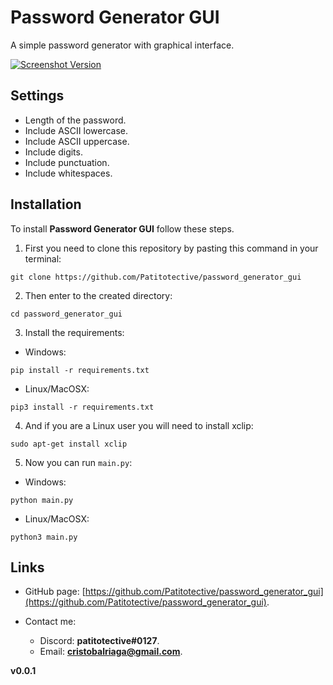 # Password Generator GUI
A simple password generator with graphical interface.

[![Screenshot Version](https://github.com/Patitotective/password_generator_gui/blob/main/Images/screenshot.png)](https://github.com/Patitotective/password_generator_gui/blob/main/Images/screenshot.png)

## Settings
- Length of the password.
- Include ASCII lowercase.
- Include ASCII uppercase.
- Include digits.
- Include punctuation.
- Include whitespaces.

## Installation
To install **Password Generator GUI** follow these steps.
1. First you need to clone this repository by pasting this command in your terminal:
```shell
git clone https://github.com/Patitotective/password_generator_gui
```
2. Then enter to the created directory:
```shell
cd password_generator_gui
```
3. Install the requirements:
- Windows:
```shell
pip install -r requirements.txt
```
- Linux/MacOSX:
```shell
pip3 install -r requirements.txt
```

4. And if you are a Linux user you will need to install xclip:
```shell
sudo apt-get install xclip
```
5. Now you can run `main.py`:
- Windows:
```shell
python main.py
```
- Linux/MacOSX:
```shell
python3 main.py
```

## Links

- GitHub page: [https://github.com/Patitotective/password_generator_gui](https://github.com/Patitotective/password_generator_gui).

- Contact me:
  - Discord: **patitotective#0127**.
  - Email: **cristobalriaga@gmail.com**.


**v0.0.1**
